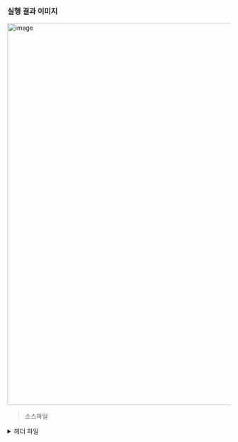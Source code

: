 
### 실행 결과 이미지 

<img width="863" alt="image" src="https://user-images.githubusercontent.com/138213248/284153357-fc37ac41-c595-46ae-9405-d536529b42c1.png">




>소스파일
<details>
<summary>헤더 파일</summary>
<div markdown="1">

>> Circle.cpp

</div>
</details>
